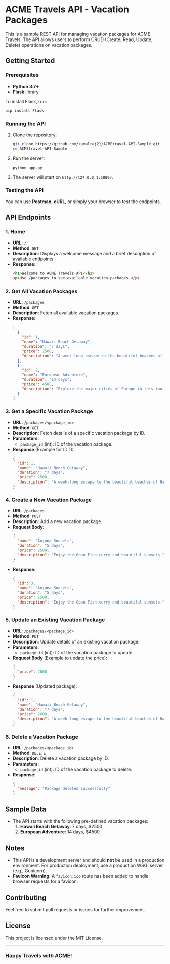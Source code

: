 # ACME Travels API - Vacation Packages

This is a sample REST API for managing vacation packages for ACME Travels. The API allows users to perform CRUD (Create, Read, Update, Delete) operations on vacation packages.

## Getting Started

### Prerequisites
- **Python 3.7+**
- **Flask** library

To install Flask, run:
```sh
pip install Flask
```

### Running the API
1. Clone the repository:
   ```sh
   git clone https://github.com/kamalraj21/ACMEtravel-API-Sample.git
   cd ACMEtravel-API-Sample
   ```

2. Run the server:
   ```sh
   python app.py
   ```

3. The server will start on `http://127.0.0.1:5000/`.

### Testing the API
You can use **Postman**, **cURL**, or simply your browser to test the endpoints.

## API Endpoints

### 1. Home
- **URL**: `/`
- **Method**: `GET`
- **Description**: Displays a welcome message and a brief description of available endpoints.
- **Response**:
  ```html
  <h1>Welcome to ACME Travels API</h1>
  <p>Use /packages to see available vacation packages.</p>
  ```

### 2. Get All Vacation Packages
- **URL**: `/packages`
- **Method**: `GET`
- **Description**: Fetch all available vacation packages.
- **Response**:
  ```json
  [
    {
      "id": 1,
      "name": "Hawaii Beach Getaway",
      "duration": "7 days",
      "price": 2500,
      "description": "A week-long escape to the beautiful beaches of Hawaii."
    },
    {
      "id": 2,
      "name": "European Adventure",
      "duration": "14 days",
      "price": 4500,
      "description": "Explore the major cities of Europe in this two-week tour."
    }
  ]
  ```

### 3. Get a Specific Vacation Package
- **URL**: `/packages/<package_id>`
- **Method**: `GET`
- **Description**: Fetch details of a specific vacation package by ID.
- **Parameters**:
  - `package_id` (int): ID of the vacation package.
- **Response** (Example for ID 1):
  ```json
  {
    "id": 1,
    "name": "Hawaii Beach Getaway",
    "duration": "7 days",
    "price": 2500,
    "description": "A week-long escape to the beautiful beaches of Hawaii."
  }
  ```

### 4. Create a New Vacation Package
- **URL**: `/packages`
- **Method**: `POST`
- **Description**: Add a new vacation package.
- **Request Body**:
  ```json
  {
    "name": "Anjuna Sunsets",
    "duration": "5 days",
    "price": 2500,
    "description": "Enjoy the Goan Fish curry and beautiful sunsets."
  }
  ```
- **Response**:
  ```json
  {
    "id": 3,
    "name": "Anjuna Sunsets",
    "duration": "5 days",
    "price": 2500,
    "description": "Enjoy the Goan Fish curry and beautiful sunsets."
  }
  ```

### 5. Update an Existing Vacation Package
- **URL**: `/packages/<package_id>`
- **Method**: `PUT`
- **Description**: Update details of an existing vacation package.
- **Parameters**:
  - `package_id` (int): ID of the vacation package to update.
- **Request Body** (Example to update the price):
  ```json
  {
    "price": 2600
  }
  ```
- **Response** (Updated package):
  ```json
  {
    "id": 1,
    "name": "Hawaii Beach Getaway",
    "duration": "7 days",
    "price": 2600,
    "description": "A week-long escape to the beautiful beaches of Hawaii."
  }
  ```

### 6. Delete a Vacation Package
- **URL**: `/packages/<package_id>`
- **Method**: `DELETE`
- **Description**: Delete a vacation package by ID.
- **Parameters**:
  - `package_id` (int): ID of the vacation package to delete.
- **Response**:
  ```json
  {
    "message": "Package deleted successfully"
  }
  ```

## Sample Data
- The API starts with the following pre-defined vacation packages:
  1. **Hawaii Beach Getaway**: 7 days, $2500
  2. **European Adventure**: 14 days, $4500

## Notes
- This API is a development server and should **not** be used in a production environment. For production deployment, use a production WSGI server (e.g., Gunicorn).
- **Favicon Warning**: A `favicon.ico` route has been added to handle browser requests for a favicon.

## Contributing
Feel free to submit pull requests or issues for further improvement.

## License
This project is licensed under the MIT License.

---

### Happy Travels with ACME!
